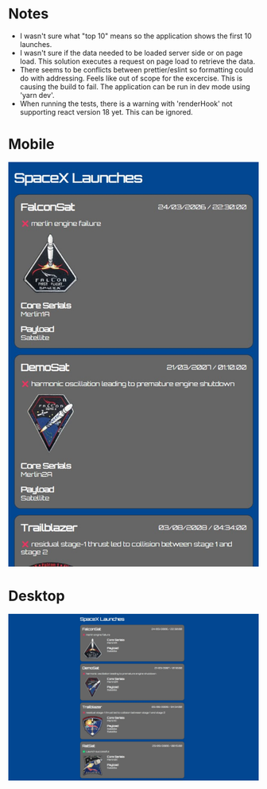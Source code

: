 # Notes

- I wasn't sure what "top 10" means so the application shows the first 10 launches.
- I wasn't sure if the data needed to be loaded server side or on page load. This solution executes a request on page load to retrieve the data.
- There seems to be conflicts between prettier/eslint so formatting could do with addressing. Feels like out of scope for the excercise. This is causing the build to fail. The application can be run in dev mode using 'yarn dev'.
- When running the tests, there is a warning with 'renderHook' not supporting react version 18 yet. This can be ignored.

# Mobile

![Mobile](./mobile.jpg)


# Desktop

![Desktop](./desktop.jpg)